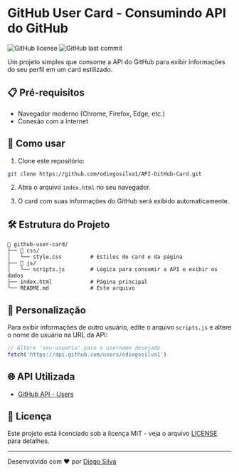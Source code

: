 # GitHub User Card - Consumindo API do GitHub

![GitHub license](https://img.shields.io/github/license/odiegosilva1/API-GitHub-Card?style=flat-square)
![GitHub last commit](https://img.shields.io/github/last-commit/odiegosilva1/API-GitHub-Card?style=flat-square)

Um projeto simples que consome a API do GitHub para exibir informações do seu perfil em um card estilizado.

## 📋 Pré-requisitos

- Navegador moderno (Chrome, Firefox, Edge, etc.)
- Conexão com a internet

## 🚀 Como usar

1. Clone este repositório:
```bash
git clone https://github.com/odiegosilva1/API-GitHub-Card.git
```

2. Abra o arquivo `index.html` no seu navegador.

3. O card com suas informações do GitHub será exibido automaticamente.

## 🛠️ Estrutura do Projeto

```
📁 github-user-card/
├── 📁 css/
│   └── style.css         # Estilos do card e da página
├── 📁 js/
│   └── scripts.js        # Lógica para consumir a API e exibir os dados
├── index.html            # Página principal
└── README.md             # Este arquivo
```

## 🔧 Personalização

Para exibir informações de outro usuário, edite o arquivo `scripts.js` e altere o nome de usuário na URL da API:

```javascript
// Altere 'seu-usuario' para o username desejado
fetch('https://api.github.com/users/odiegosilva1')
```

## 🌐 API Utilizada

- [GitHub API - Users](https://docs.github.com/en/rest/reference/users)

## 📄 Licença

Este projeto está licenciado sob a licença MIT - veja o arquivo [LICENSE](LICENSE) para detalhes.

---

Desenvolvido com ❤️ por [Diego Silva](https://github.com/odiegosilva1)
